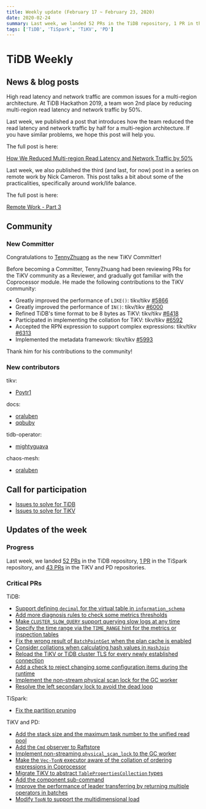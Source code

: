 ```yaml
---
title: Weekly update (February 17 ~ February 23, 2020)
date: 2020-02-24
summary: Last week, we landed 52 PRs in the TiDB repository, 1 PR in the TiSpark repository, and 43 PRs in the TiKV and PD repositories.
tags: ['TiDB', 'TiSpark', 'TiKV', 'PD']
---
```


# TiDB Weekly

## News & blog posts

High read latency and network traffic are common issues for a multi-region architecture. At TiDB Hackathon 2019, a team won 2nd place by reducing multi-region read latency and network traffic by 50%.

Last week, we published a post that introduces how the team reduced the read latency and network traffic by half for a multi-region architecture. If you have similar problems, we hope this post will help you.

The full post is here:

[How We Reduced Multi-region Read Latency and Network Traffic by 50%](https://pingcap.com/blog/how-we-reduced-multi-region-read-latency-and-network-traffic-by-50/)

Last week, we also published the third (and last, for now) post in a series on remote work by Nick Cameron. This post talks a bit about some of the practicalities, specifically around work/life balance.

The full post is here:

[Remote Work - Part 3](https://pingcap.com/blog/remote-work-part-3/)

## Community

### New Committer

Congratulations to [TennyZhuang](https://github.com/TennyZhuang) as the new TiKV Committer!

Before becoming a Committer, TennyZhuang had been reviewing PRs for the TiKV community as a Reviewer, and gradually got familiar with the Coprocessor module. He made the following contributions to the TiKV community:

* Greatly improved the performance of `LIKE()`: tikv/tikv [#5866](https://github.com/tikv/tikv/pull/5866)
* Greatly improved the performance of `IN()`: tikv/tikv [#6000](https://github.com/tikv/tikv/pull/6000)
* Refined TiDB's time format to be 8 bytes as TiKV: tikv/tikv [#6418](https://github.com/tikv/tikv/pull/6418)
* Participated in implementing the collation for TiKV: tikv/tikv [#6592](https://github.com/tikv/tikv/pull/6592)
* Accepted the RPN expression to support complex expressions: tikv/tikv [#6313](https://github.com/tikv/tikv/pull/6313)
* Implemented the metadata framework: tikv/tikv [#5993](https://github.com/tikv/tikv/pull/5993)

Thank him for his contributions to the community!

### New contributors

tikv:

* [Poytr1](https://github.com/Poytr1)

docs:

* [oraluben](https://github.com/oraluben)
* [qqbuby](https://github.com/qqbuby)

tidb-operator:

* [mightyguava](https://github.com/mightyguava)

chaos-mesh:

* [oraluben](https://github.com/oraluben)

## Call for participation

* [Issues to solve for TiDB](https://github.com/pingcap/tidb/issues?q=is%3Aissue+is%3Aopen+label%3A%22help+wanted%22)
* [Issues to solve for TiKV](https://github.com/tikv/tikv/labels/S%3A%20HelpWanted)

## Updates of the week

### Progress

Last week, we landed [52 PRs](https://github.com/pingcap/tidb/pulls?utf8=%E2%9C%93&q=is%3Apr+is%3Amerged+merged%3A2020-02-17..2020-02-23+) in the TiDB repository, [1 PR](https://github.com/pingcap/tispark/pulls?utf8=%E2%9C%93&q=is%3Apr+is%3Amerged+merged%3A2020-02-17..2020-02-23) in the TiSpark repository, and [43 PRs](https://github.com/search?q=repo%3Atikv%2Ftikv+repo%3Apingcap%2Fpd+is%3Apr+is%3Amerged+merged%3A2020-02-17..2020-02-23&type=Issues) in the TiKV and PD repositories.

### Critical PRs

TiDB:

* [Support defining `decimal` for the virtual table in `information_schema`](https://github.com/pingcap/tidb/pull/14896)
* [Add more diagnosis rules to check some metrics thresholds](https://github.com/pingcap/tidb/pull/14882)
* [Make `CLUSTER_SLOW_QUERY` support querying slow logs at any time](https://github.com/pingcap/tidb/pull/14878)
* [Specify the time range via the `TIME_RANGE` hint for the metrics or inspection tables](https://github.com/pingcap/tidb/pull/14874)
* [Fix the wrong result of `BatchPointGet` when the plan cache is enabled](https://github.com/pingcap/tidb/pull/14855)
* [Consider collations when calculating hash values in `HashJoin`](https://github.com/pingcap/tidb/pull/14836)
* [Reload the TiKV or TiDB cluster TLS for every newly established connection](https://github.com/pingcap/tidb/pull/14833)
* [Add a check to reject changing some configuration items during the runtime](https://github.com/pingcap/tidb/pull/14830)
* [Implement the non-stream physical scan lock for the GC worker](https://github.com/pingcap/tidb/pull/14812)
* [Resolve the left secondary lock to avoid the dead loop](https://github.com/pingcap/tidb/pull/14787)

TiSpark:

* [Fix the partition pruning](https://github.com/pingcap/tispark/pull/1385)

TiKV and PD:

* [Add the stack size and the maximum task number to the unified read pool](https://github.com/tikv/tikv/pull/6597)
* [Add the `Cmd` observer to Raftstore](https://github.com/tikv/tikv/pull/6602)
* [Implement non-streaming `physical_scan_lock` to the GC worker](https://github.com/tikv/tikv/pull/6631)
* [Make the `Vec-TonN` executor aware of the collation of ordering expressions in Coprocessor](https://github.com/tikv/tikv/pull/6608)
* [Migrate TiKV to abstract `TablePropertiesCollection` types](https://github.com/tikv/tikv/pull/6630)
* [Add the component sub-command](https://github.com/pingcap/pd/pull/2092)
* [Improve the performance of leader transferring by returning multiple operators in batches](https://github.com/pingcap/pd/pull/2081)
* [Modify `TopN` to support the multidimensional load](https://github.com/pingcap/pd/pull/2140)
